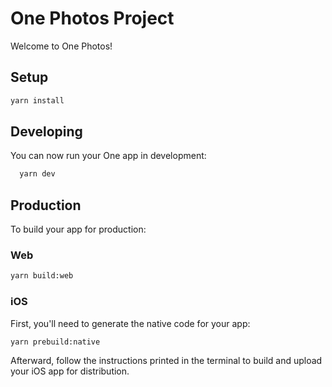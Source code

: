 # One Photos Project

Welcome to One Photos!

## Setup

```bash
yarn install
```

## Developing

You can now run your One app in development:

```bash
  yarn dev
```

## Production

To build your app for production:

### Web

```bash
yarn build:web
```

### iOS

First, you'll need to generate the native code for your app:

```bash
yarn prebuild:native
```

Afterward, follow the instructions printed in the terminal to build and upload
your iOS app for distribution.
